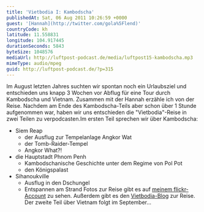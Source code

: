 ```yaml
---
title: 'Vietbodia I: Kambodscha'
publishedAt: Sat, 06 Aug 2011 10:26:59 +0000
guest: '[Hannah](http://twitter.com/gola%5Flend)'
countryCode: kh
latitude: 11.558831
longitude: 104.917445
durationSeconds: 5843
byteSize: 1048576
mediaUrl: http://luftpost-podcast.de/media/luftpost15-kambodscha.mp3
mimeType: audio/mpeg
guid: http://luftpost-podcast.de/?p=315
---
```


Im August letzten Jahres suchten wir spontan noch ein Urlaubsziel und entschieden uns knapp 3 Wochen vor Abflug für eine Tour durch Kambodscha und Vietnam. Zusammen mit der Hannah erzähle ich von der Reise. Nachdem am Ende des Kambodscha-Teils aber schon über 1 Stunde aufgenommen war, haben wir uns entschieden die "Vietbodia"-Reise in zwei Teilen zu verpodcasten.Im ersten Teil sprechen wir über Kambodscha:
* Siem Reap  
   * der Ausflug zur Tempelanlage Angkor Wat  
   * der Tomb-Raider-Tempel  
   * Angkor What?!
* die Hauptstadt Phnom Penh  
   * Kambodschanische Geschichte unter dem Regime von Pol Pot  
   * den Königspalast
* Sihanoukville  
   * Ausflug in den Dschungel  
   * Entspannen am Strand
Fotos zur Reise gibt es auf [meinem flickr-Account](http://www.flickr.com/photos/danielbuechele/sets/) zu sehen. Außerdem gibt es den [Vietbodia-Blog](http://gr33n.biz/vietbodia) zur Reise. Der zweite Teil über Vietnam folgt im September...
